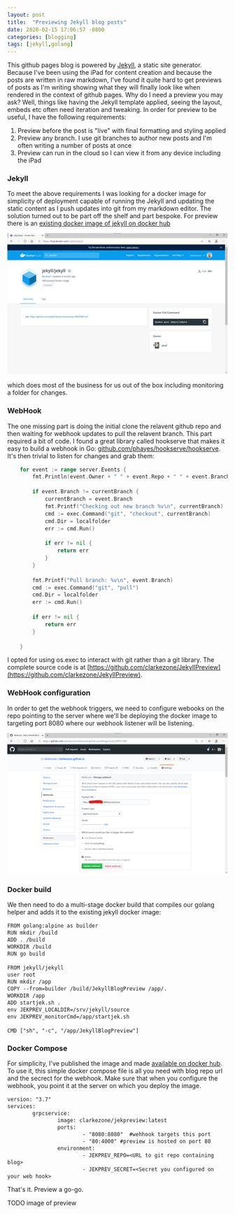 ```yaml
---
layout: post
title:  "Previewing Jekyll blog posts"
date: 2020-02-15 17:06:57 -0800
categories: [blogging]
tags: [jekyll,golang]
---
```


This github pages blog is powered by [Jekyll](https://jekyllrb.com), a static site generator.  Because I've been using the iPad for content creation and because the posts are written in raw markdown, I've found it quite hard to get previews of posts as I'm writing showing what they will finally look like when rendered in the context of github pages.  Why do I need a preview you may ask?  Well, things like having the Jekyll template applied, seeing the layout, embeds etc often need iteration and tweaking.  In order for preview to be useful, I have the following requirements:

1. Preview before the post is "live" with final formatting and styling applied
2. Preview any branch.  I use git branches to author new posts and I'm often writing a number of posts at once
3. Preview can run in the cloud so I can view it from any device including the iPad

### Jekyll

To meet the above requirements I was looking for a docker image for simplicity of deployment capable of running the Jekyll and updating the static content as I push updates into git from my markdown editor.  The solution turned out to be part off the shelf and part bespoke.  For preview there is an [existing docker image of jekyll on docker hub](https://hub.docker.com/r/jekyll/jekyll) 

![jekyll image](/static/img/2020-02-15-jekyllpreview/jekylljekyll.png)

which does most of the business for us out of the box including monitoring a folder for changes.

### WebHook

The one missing part is doing the initial clone the relavent github repo and then waiting for webhook updates to pull the relavent branch.  This part required a bit of code.  I found a great library called hookserve that makes it easy to build a webhook in Go: [github.com/phayes/hookserve/hookserve](github.com/phayes/hookserve/hookserve).  It's then trivial to listen for changes and grab them:

```go
    for event := range server.Events {
		fmt.Println(event.Owner + " " + event.Repo + " " + event.Branch + " " + event.Commit)

		if event.Branch != currentBranch {
			currentBranch = event.Branch
			fmt.Printf("Checking out new branch %v\n", currentBranch)
			cmd := exec.Command("git", "checkout", currentBranch)
			cmd.Dir = localfolder
			err := cmd.Run()

			if err != nil {
				return err
			}
		}

		fmt.Printf("Pull branch: %v\n", event.Branch)
		cmd := exec.Command("git", "pull")
		cmd.Dir = localfolder
		err := cmd.Run()

		if err != nil {
			return err
		}

	}
```

I opted for using os.exec to interact with git rather than a git library.  The complete source code is at [https://github.com/clarkezone/JekyllPreview](https://github.com/clarkezone/JekyllPreview).

### WebHook configuration

In order to get the webhook triggers, we need to configure webooks on the repo pointing to the server where we'll be deploying the docker image to targeting port 8080 where our webhook listener will be listening.

![jekyll image](/static/img/2020-02-15-jekyllpreview/webhookconfig.png)

### Docker build

We then need to do a multi-stage docker build that compiles our golang helper and adds it to the existing jekyll docker image:

```docker
FROM golang:alpine as builder
RUN mkdir /build
ADD . /build
WORKDIR /build
RUN go build

FROM jekyll/jekyll
user root
RUN mkdir /app
COPY --from=builder /build/JekyllBlogPreview /app/.
WORKDIR /app
ADD startjek.sh .
env JEKPREV_LOCALDIR=/srv/jekyll/source
env JEKPREV_monitorCmd=/app/startjek.sh

CMD ["sh", "-c", "/app/JekyllBlogPreview"]
```

### Docker Compose

For simplicity, I've published the image and made [available on docker hub](https://hub.docker.com/repository/docker/clarkezone/jekpreview).  To use it, this simple docker compose file is all you need with blog repo url and the secrect for the webhook.  Make sure that when you configure the webhook, you point it at the server on which you deploy the image.

```docker-compose
version: "3.7"
services:
        grpcservice:
                image: clarkezone/jekpreview:latest
                ports:
                        - "8080:8080"  #wehhook targets this port
                        - "80:4000" #preview is hosted on port 80
                environment:
                        - JEKPREV_REPO=<URL to git repo containing blog>
                        - JEKPREV_SECRET=<Secret you configured on your web hook>
```

That's it.  Preview a go-go.

TODO image of preview